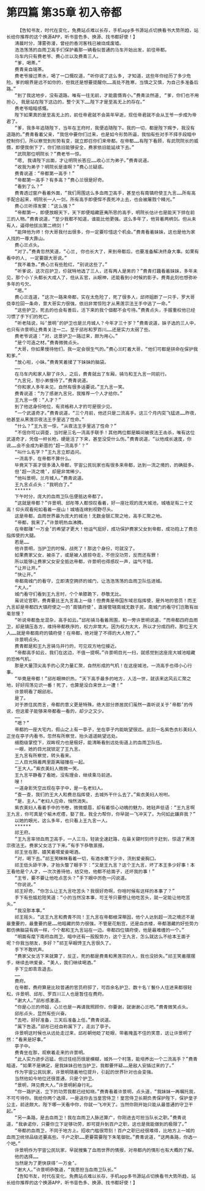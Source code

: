 # 第四篇 第35章 初入帝都
        【告知书友，时代在变化，免费站点难以长存，手机app多书源站点切换看书大势所趋，站长给你推荐的这个换源APP，听书音色多、换源、找书都好使！】
       清晨时分，薄雾弥漫，曾经的香河客栈已被烧成废墟。
       浩浩荡荡的血雨卫高手们保护着那一辆看似普通的马车开始出发，前往帝都。
       马车内只有费老爷、费心兰以及费青三人。
       “爹，喝茶。”
       费青亲自端茶。
       费老爷接过茶水，喝了一口慨叹道，“听你说了这么多, 才知道，这些年你经历了多少危险。爹的眼界是远不如你的，但我还是想要提醒你……高处不胜寒，当慎之又慎，为自己多准备后路。”
       “到了我这地步，没有退路。唯有一往无前，才能震慑宵小。”费青淡然道, “爹，你们也不用担心, 我是站在陛下这边的，整个天下……陛下才是至高无上的存在。”
       费老爷暗暗感慨。
       陛下如果真的是至高无上的，前任帝君就不会英年早逝，现任帝君就不会从王爷一步成为帝君了。
       “爹，我多年追随陛下，当年在王府时，我便追随陛下。我的一切，都是陛下赐予，我没有退路的。”费青看着父亲，“我信中要你们过来，也是如今形势所逼，我怕有些对手不择手段暗中控制你们，所以察觉到形势有变，就立即召你们来帝都。在帝都……有陛下看顾，有武院院长的威慑，即便我倒下了，你们依旧能够安全，费家依旧能延续下去。”
       “武院那位明院长？”费老爷一惊。
       “嗯, 我请陛下出面，才让明院长答应……收心兰为弟子。”费青说道。
       “收我为弟子？明院长是谁啊？”费心兰疑惑。
       费青说道：“帝都第一高手！”
       “帝都第一高手？有多高？”费心兰很是好奇。
       “看到了么？”
       费青透过窗户看着外面，“我们周围这么多血雨卫高手，甚至也有南镇府使王九言……所有高手配合起来，明院长一人一剑，所有高手即便悍不畏死冲上去，也会被屠戮个精光。”
       费心兰听得发蒙：“这么强？”
       “帝都第一，即便放眼天下，天下即便暗藏匪夷所思的高手，明院长估计也是能天下排在前三的人物。”费青说道，“至少我都不知道，谁能比他更强。这么多年了，他背着两柄剑。但从未有人，逼得他拔出第二柄剑！”
       “能拜他为师！你大哥我付出很多，你一定要珍惜这个机会。”费青看着妹妹，这也是他为家人找的一尊大靠山。
       费心兰点头。
       “对了。”费青忽然笑道，“心兰, 你也长大了，来到帝都后，也要准备解决终身大事。如果有看中的人, 一定要跟大哥说。”
       “我不着急。”费心兰有些脸红，“别说这些了。”
       “听爹说，这次召护卫，伱就特地选了三人，还有两人是男的？”费青打趣看着妹妹，多年未见，那个小丫头都长大成人了，但从五官，从眼神，还能看到小时候的影子。费青此刻也想弥补多年的亏欠。
       “嗯。”
       费心兰连道，“这次一路来帝都，实在太危险了，死了很多人，邱师姐断了一只手，罗大哥侥幸捡回一条命，景大哥实力很强，依旧非常惊险才从黑莲宗法王手中逃了一命。”
       “这些护卫，死去的也会有善后，活下来的我个個都不会亏待。”费青点头，手握重权他已经习惯了手下们的死亡。
       “听老陆说，叫‘景明’的护卫也是兰月城人？今年才三十岁？”费青说道，妹子选的三人中，也只有许景明让费青关注一二。至于邱彤和罗百川……还是实力太弱了些。
       费老爷说道：“对，这景护卫一路过来，颇为用心。”
       “是个可造之材。”费青微微点头。
       “大哥，你如果慢待他们，我一定会很生气的。”费心兰盯着大哥，“他们可都是拼命在保护我和爹。”
       “放心啦，小妹。”费青笑着揉了下妹妹的脑袋。
       ……
       在马车内和家人聊了许久，之后，费青就出了车厢，骑马和王九言一同前行。
       “九言兄，恕小弟慢待了。”费青说道。
       “你和家人多年未见，自然有很多话要说。”王九言一笑。
       费青说道：“为了感谢九言兄，我推荐一个人才给你。”
       王九言一愣：“人才？”
       到了他这身份地位，有资格称人才的可是很少见。
       “一个武道奇才。”费青说道，“三个月前，他还只是二流高手。这三个月内突飞猛进……昨夜，他甚至从黑莲宗夜法王手里逃了性命。”
       “什么？”王九言一惊，“从夜法王手里逃了性命？”
       “不信你可以调查，当时是三名一流高手联手！其他两位都是瞬间被夜法王击杀，唯有这位武道奇才，凭借一杆长枪，硬是活了下来，甚至没受什么伤。”费青说道，“以他成长速度，你说……会不会成为新晋的‘超一流高手’？”
       “叫什么名字？”王九言立即追问。
       一流高手，在帝都不算什么。
       毕竟天下英才很多涌入帝都，宇宙公民玩家也有很多来帝都，达到一流之境的，的确挺多。
       但‘超一流之境’，却是非常稀少。
       “他叫景明，兰月城人。”费青说道。
       王九言点点头：“我明白了。”
       ******
       下午时分，庞大的血雨卫队伍便抵达帝都了。
       “这就是帝都？”许景明、邱彤等人都惊叹看着，好一座壮观的庞大城池，城墙足有二十丈高！仰头观看宛如看着一座山！城墙连绵到视野尽头。
       这是帝都，血雨世界最为庞大的城池！无数金银汇聚之地，高手汇聚之地。
       “帝都，我来了。”许景明热血沸腾。
       在帝都赚‘一万金’的希望才更大！他运气挺好，成功保护费家父女到帝都，成功抱上了费总指挥使的大腿。
       若是……
       他许景明，当护卫的时候，战死了！那这个身份，可就没了。
       如果费家父女，被杀了，或是被人掳掠夺走，不但没功劳，反而还有罪！
       所以能够让费家父女安全抵达帝都，许景明也得感叹一声，运气不错。
       “让开让开。”
       “快让开。”
       帝都南城门的看守，立即清空拥挤的城门，让浩浩荡荡的血雨卫队伍进城。
       “大人。”
       城门看守们看到王九言时，个个单膝跪下，恭敬无比。
       虽说论官职，费青要比王九言高上一级！但费青是帝国东域总指挥使，是外地的官员！而王九言却是帝都四大镇府使之一的’南镇府使’，直接管辖南城无数子民，南城门的看守们岂敢有丝毫怠慢？
       “听说帝都鱼龙混杂，高手如云。”邱彤骑马看着周围，和一旁许景明说道，“而帝都四府血雨卫，却是镇压各方，维持帝都秩序的，权力非常大。因为权力太大，所以才分成四府。那位王大人……就是帝都南府的镇府使！在帝都，绝对是了不得的大人物了。”
       许景明点头。
       费青都是和王九言骑马并行的，可见双方地位接近。
       “帝都高手如云，我们在这边，不值一提啊。”许景明目光一扫，就感觉到这座庞大城池暗藏的恐怖气机。
       那是大量顶尖高手的心灵力量汇聚，自然形成的气机！在这座城池，一流高手也得小心行事。
       “毕竟是帝都！”邱彤眼神炽热，“天下高手最多的地方，人活一世，就该来这风云汇聚之地，好好闯荡见识一番！死了，也算是没白来世上一遭！”
       许景明看了眼邱彤。
       是了。
       对于原住民而言，帝都的意义更是特殊。绝大部分原居民们虽然一直听说关于‘帝都’的传说，但这辈子能够来帝都看一看的，却少之又少。
       ……
       “嗯？”
       帝都的一座大宅内，假山之上有一亭子，坐在亭子内能眺望很远。此刻一名紫色衣衫美妇人正坐在亭子内看书，忽然有所察觉，抬头遥遥眺望远处。
       细胞级掌控下，双眸视力也是极好，能清晰看到远处街道上的血雨卫队伍。
       一眼，她的目光就锁定了王九言。
       王九言有所察觉，转头看来。
       二人目光隔着两里距离碰撞在一起。
       “王大人。”紫衣美妇人微微一笑。
       王九言平静看了看她，没有理会，继续乘马前进。
       嗖！
       一道身影凭空出现在亭子中，是一名老妇人。
       “查一查，我们的王大人和费总指挥使，去城外干什么去了。”紫衣美妇人吩咐。
       “是，主人。”老妇人应命，悄然消失。
       紫衣美妇人看着手中的书卷，微微蹙眉，却有着惊心动魄的魅力，她轻声低语：“王九言啊王九言，你可真是个榆木疙瘩，娶了我，我全力帮你，你早就一飞冲天了。为何如此嫌弃我？”
       以她的眼光，这么多年，也只看上王九言一人。
       ******
       祁王府。
       “王九言率领血雨卫高手，一人三马，轻装全速赶路，在最关键时刻终于赶到，惊退了黑莲宗夜法王。费家父女活了下来。”有手下恭敬禀报。
       祁王坐在那，嬉笑着喂爱妾喝酒。
       “对，喝下去。”祁王笑眯眯看着一切，有酒水撒下少许，流到爱妾胸口。
       祁王低头舔干净，才抬头瞥了眼手下：“又是王九言？这个王九言，坏了本王多少好事！本王看他是个人才，一次次善待他，结交他，他都不给面子，还坏我的事！”
       “王爷，要不要让他吃点苦头？”手下眼中厉色一闪说道。
       “你说说。”
       祁王好奇，“你怎么让王九言吃苦头？我很好奇啊，你啥时候有这样的本事了？”
       手下有些尴尬陪笑道：“小的当然没本事，可王爷只要想让他吃苦头，就一定能让他吃苦头。”
       “我没那本事。”
       祁王摇头，“这王九言和费青不同！王九言在帝都根深蒂固，他个人达到超一流之境还不是最重要的，最重要的是……他暗藏的势力很强，不管是花魁宫，还是血衣楼，帝都潜藏的好些势力都仿佛脑袋有病一样，个个都和王九言站在一边。帝都四位镇府使，他是最难缠的一个。”
       “明面有麾下南府血雨卫，暗中还有一股股势力，这个王九言，怎么就这么不给本王面子呢？你我当朋友，多好？”祁王早眼馋王九言很久了。
       手下不敢吭声。
       “费家父女活下来就算了，反正，死的都是费青和黑莲宗的人，我也没损失。”祁王笑着摆摆手，继续去哄爱妾，“美人，我们继续喝酒。”
       手下立即乖乖退去。
       ……
       费府。
       在帝都，费府算是比较普通的官员府邸了，可百余名护卫、数十名丫鬟仆人住进来都很轻松，许景明、邱彤、罗百川三人也是暂住在费府。
       “谢大人。”邱彤感激道。
       “你是心兰的师姐，心兰也是一再请我照顾你，你要谢，就谢谢心兰吧。”费青微笑点头。
       邱彤点头，显然有些兴奋。
       “去吧，好好准备，三天后准备上任。”费青说道。
       “属下告退。”邱彤已经自称属下了，走出了亭子。
       许景明这时候也从远处走过来，邱彤朝他眨了眨眼，带着掩盖不住的笑意，这让许景明了然：“看来是好事。”
       亭子中。
       费青坐在那，观察着走来的许景明。
       “此人实力进步迅猛，但过往经历很是模糊，城外一个村落，能培养出一个二流高手？”费青暗道，“如果不是确定，是我妹妹召他当护卫，我都要怀疑……是敌人安插过来的了。”
       作为宇宙公民玩家，许景明随着地位提升，引起的世界针对也会变强。
       当然他如今地位还很普通，只是个护卫。
       “景明，拜见费大人。”许景明躬身行礼。
       “你一路护送，立下的功劳我都已经知晓。”费青看着许景明，点头道，“我妹妹一再嘱托我，不可亏待你。我给你两个选择，一是送你去当皇宫侍卫！皇宫侍卫长期负责保护陛下，保护皇子公主，前途颇大。陛下哪一天看中你，你就一飞冲天了。当然你刚开始只能从最普通的守卫干起。”
       “另一条路，是去血雨卫！我在血雨卫人脉还算广，你刚进去可担当队长之职。”费青说道，“我承诺你，只要你立下足够功劳，即可提升到百户之职，这也是我能做到的极限了。”
       “帝都的血雨卫，不同于地方上。招收门槛很苛刻！百户之职已经很难得，比地方上一城的血雨卫统领品级还要高些。千户之职……更要需要陛下朱笔御批。”费青说道，“这两条路，你选一个吧。”
       许景明作为宇宙公民玩家，早就搜集了血雨世界的情报，对帝都内的情形也有大概的了解。
       他的选择……
       当然是为了更快获得‘一万金’。
       “谢大人。”许景明恭敬道，“我愿担当血雨卫队长。”
       【告知书友，时代在变化，免费站点难以长存，手机app多书源站点切换看书大势所趋，站长给你推荐的这个换源APP，听书音色多、换源、找书都好使！】